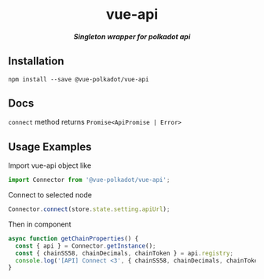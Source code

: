 <h1 align="center">vue-api</h1>

<h5 align="center">Singleton wrapper for polkadot api</h5>

## Installation

`npm install --save @vue-polkadot/vue-api`


## Docs

`connect` method returns `Promise<ApiPromise | Error>` 

## Usage Examples

Import vue-api object like

```js
import Connector from '@vue-polkadot/vue-api';
```
Connect to selected node
```js
Connector.connect(store.state.setting.apiUrl);
```

Then in component
```js
async function getChainProperties() {
  const { api } = Connector.getInstance();
  const { chainSS58, chainDecimals, chainToken } = api.registry;
  console.log('[API] Connect <3', { chainSS58, chainDecimals, chainToken});
}
```

